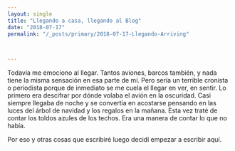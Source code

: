 ```yaml
---
layout: single
title: "Llegando a casa, llegando al Blog"
date: "2018-07-17"
permalink: "/_posts/primary/2018-07-17-Llegando-Arriving"



---
```

Todavía me emociono al llegar. Tantos aviones, barcos también, y nada tiene la misma sensación en esa parte de mí. Pero sería un terrible cronista o periodista porque de inmediato se me cuela el llegar en ver, en sentir. Lo primero era descifrar por dónde volaba el avión en la oscuridad. Casi siempre llegaba de noche y se convertía en acostarse pensando en las luces del árbol de navidad y los regalos en la mañana. Esta vez traté de contar los toldos azules de los techos. Era una manera de contar lo que no había.

Por eso y otras cosas que escribiré luego decidí empezar a escribir aquí.
